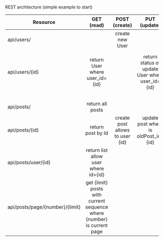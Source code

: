 REST architecture (simple example to start)

| Resource      | GET (read) |POST (create) |PUT (update) | DELETE|
| ------------- |:-------------:| :-----:|:-----:|-----:|
|api/users/| |create new User| | |
|api/users/{id} | return User where user_id={id} | | return status of update User where user_id={id} | return id User was delete where user_id={id}|
| | | | | |
| | | | | |
| | | | | |
|api/posts/|return all posts| | | |
|api/posts/{id} |return post by Id| create post allows to user {id}|  update post where is oldPost_id={id} | delete post by {id}|
|api/posts/user/{id}| return list<Post> allow user where id={id}| | |delete all posts where user_id={id}|
|api/posts/page/{number}/{limit}| get {limit} posts with current sequence where {number} is current page| | | |